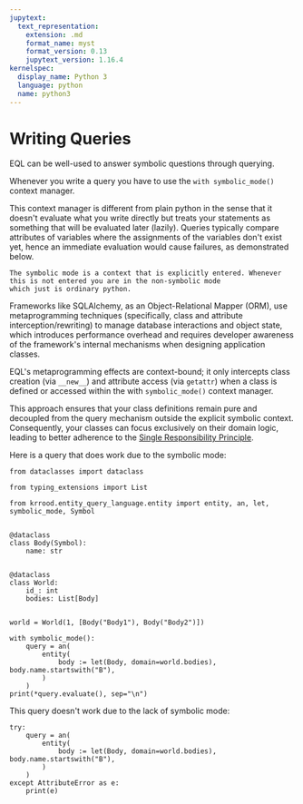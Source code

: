 ```yaml
---
jupytext:
  text_representation:
    extension: .md
    format_name: myst
    format_version: 0.13
    jupytext_version: 1.16.4
kernelspec:
  display_name: Python 3
  language: python
  name: python3
---
```


# Writing Queries

EQL can be well-used to answer symbolic questions through querying.


Whenever you write a query you have to use the `with symbolic_mode()` context manager.

This context manager is different from plain python in the sense that it doesn't evaluate what you write directly but
treats your statements as something that will be evaluated later (lazily).
Queries typically compare attributes of variables where the assignments of the 
variables don't exist yet, hence an immediate evaluation would cause failures, as demonstrated below.

```{note}
The symbolic mode is a context that is explicitly entered. Whenever this is not entered you are in the non-symbolic mode
which just is ordinary python.
```

Frameworks like SQLAlchemy, as an Object-Relational Mapper (ORM), use metaprogramming techniques 
(specifically, class and attribute interception/rewriting) to manage database interactions and object state, 
which introduces performance overhead and requires developer awareness of the framework's internal mechanisms when 
designing application classes.

EQL's metaprogramming effects are context-bound; it only intercepts class creation (via `__new__`) and attribute 
access (via `getattr`) when a class is defined or accessed within the with `symbolic_mode()` context manager.

This approach ensures that your class definitions remain pure and decoupled from the query mechanism 
outside the explicit symbolic context. Consequently, your classes can focus exclusively on their domain logic, 
leading to better adherence to the [Single Responsibility Principle](https://realpython.com/solid-principles-python/#single-responsibility-principle-srp).

Here is a query that does work due to the symbolic mode:

```{code-cell} ipython3
from dataclasses import dataclass

from typing_extensions import List

from krrood.entity_query_language.entity import entity, an, let, symbolic_mode, Symbol


@dataclass
class Body(Symbol):
    name: str


@dataclass
class World:
    id_: int
    bodies: List[Body]


world = World(1, [Body("Body1"), Body("Body2")])

with symbolic_mode():
    query = an(
        entity(
            body := let(Body, domain=world.bodies), body.name.startswith("B"),
        )
    )
print(*query.evaluate(), sep="\n")

```

This query doesn't work due to the lack of symbolic mode:

```{code-cell} ipython3
try:
    query = an(
        entity(
            body := let(Body, domain=world.bodies), body.name.startswith("B"),
        )
    )
except AttributeError as e:
    print(e)

```


